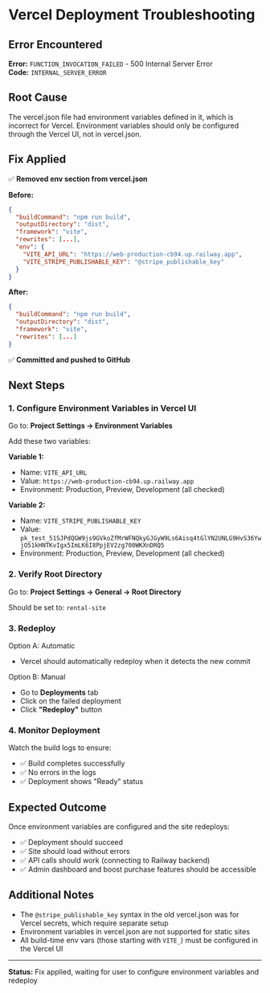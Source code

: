 # Vercel Deployment Troubleshooting

## Error Encountered

**Error:** `FUNCTION_INVOCATION_FAILED` - 500 Internal Server Error  
**Code:** `INTERNAL_SERVER_ERROR`

## Root Cause

The vercel.json file had environment variables defined in it, which is incorrect for Vercel. Environment variables should only be configured through the Vercel UI, not in vercel.json.

## Fix Applied

✅ **Removed env section from vercel.json**

**Before:**
```json
{
  "buildCommand": "npm run build",
  "outputDirectory": "dist",
  "framework": "vite",
  "rewrites": [...],
  "env": {
    "VITE_API_URL": "https://web-production-cb94.up.railway.app",
    "VITE_STRIPE_PUBLISHABLE_KEY": "@stripe_publishable_key"
  }
}
```

**After:**
```json
{
  "buildCommand": "npm run build",
  "outputDirectory": "dist",
  "framework": "vite",
  "rewrites": [...]
}
```

✅ **Committed and pushed to GitHub**

## Next Steps

### 1. Configure Environment Variables in Vercel UI

Go to: **Project Settings → Environment Variables**

Add these two variables:

**Variable 1:**
- Name: `VITE_API_URL`
- Value: `https://web-production-cb94.up.railway.app`
- Environment: Production, Preview, Development (all checked)

**Variable 2:**
- Name: `VITE_STRIPE_PUBLISHABLE_KEY`
- Value: `pk_test_51SJPdQGW9js9GVkoZfMrWFNQkyGJGyW9Ls6Aisq4tGlYN2UNLG9HvS36YwjO51kHNTKvIgx5ImLK6I8PpjEV2zg700WKXnDRQ5`
- Environment: Production, Preview, Development (all checked)

### 2. Verify Root Directory

Go to: **Project Settings → General → Root Directory**

Should be set to: `rental-site`

### 3. Redeploy

Option A: Automatic
- Vercel should automatically redeploy when it detects the new commit

Option B: Manual
- Go to **Deployments** tab
- Click on the failed deployment
- Click **"Redeploy"** button

### 4. Monitor Deployment

Watch the build logs to ensure:
- ✅ Build completes successfully
- ✅ No errors in the logs
- ✅ Deployment shows "Ready" status

## Expected Outcome

Once environment variables are configured and the site redeploys:
- ✅ Deployment should succeed
- ✅ Site should load without errors
- ✅ API calls should work (connecting to Railway backend)
- ✅ Admin dashboard and boost purchase features should be accessible

## Additional Notes

- The `@stripe_publishable_key` syntax in the old vercel.json was for Vercel secrets, which require separate setup
- Environment variables in vercel.json are not supported for static sites
- All build-time env vars (those starting with `VITE_`) must be configured in the Vercel UI

---

**Status:** Fix applied, waiting for user to configure environment variables and redeploy


